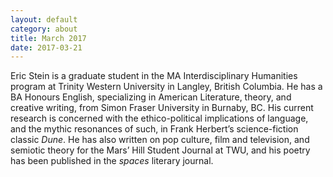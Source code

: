 ```yaml
---
layout: default
category: about
title: March 2017
date: 2017-03-21
---
```


Eric Stein is a graduate student in the MA Interdisciplinary Humanities program at Trinity Western University in Langley, British Columbia. He has a BA Honours English, specializing in American Literature, theory, and creative writing, from Simon Fraser University in Burnaby, BC. His current research is concerned with the ethico-political implications of language, and the mythic resonances of such, in Frank Herbert’s science-fiction classic *Dune*. He has also written on pop culture, film and television, and semiotic theory for the Mars’ Hill Student Journal at TWU, and his poetry has been published in the *spaces* literary journal.
